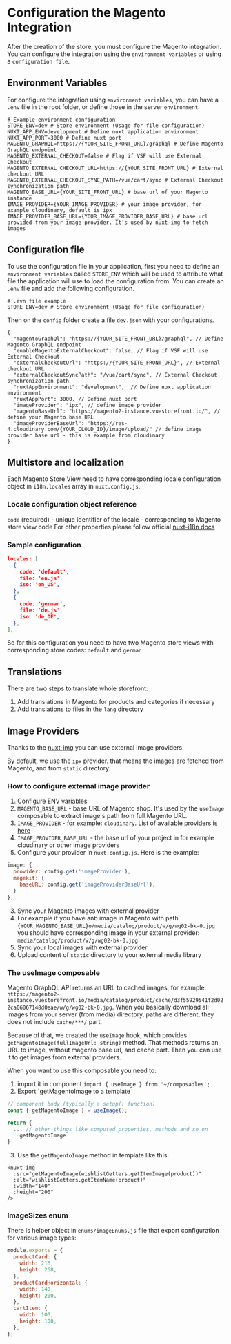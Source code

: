 # Configuration the Magento Integration

After the creation of the store, you must configure the Magento integration. You can configure the integration using the `environment variables` or using a `configuration file`.

## Environment Variables

For configure the integration using `environment variables`, you can have a `.env` file in the root folder, or define those in the server `environment`.

```dotenv
# Example environment configuration
STORE_ENV=dev # Store environment (Usage for file configuration)
NUXT_APP_ENV=development # Define nuxt application environment
NUXT_APP_PORT=3000 # Define nuxt port
MAGENTO_GRAPHQL=https://{YOUR_SITE_FRONT_URL}/graphql # Define Magento GraphQL endpoint
MAGENTO_EXTERNAL_CHECKOUT=false # Flag if VSF will use External Checkout
MAGENTO_EXTERNAL_CHECKOUT_URL=https://{YOUR_SITE_FRONT_URL} # External checkout URL
MAGENTO_EXTERNAL_CHECKOUT_SYNC_PATH=/vue/cart/sync # External Checkout synchronization path
MAGENTO_BASE_URL={YOUR_SITE_FRONT_URL} # base url of your Magento instance
IMAGE_PROVIDER={YOUR_IMAGE_PROVIDER} # your image provider, for example cloudinary, default is ipx
IMAGE_PROVIDER_BASE_URL={YOUR_IMAGE_PROVIDER_BASE_URL} # base url provided from your image provider. It's used by nuxt-img to fetch images
```

## Configuration file

To use the configuration file in your application, first you need to define an `environment variables` called `STORE_ENV` which will be used to attribute what file the application will use to load the configuration from. You can create an `.env` file and add the following configuration.

```dotenv
# .evn file example
STORE_ENV=dev # Store environment (Usage for file configuration)
```

Then on the `config` folder create a file `dev.json` with your configurations.

```json5
{
  "magentoGraphQl": "https://{YOUR_SITE_FRONT_URL}/graphql", // Define Magento GraphQL endpoint
  "enableMagentoExternalCheckout": false, // Flag if VSF will use External Checkout
  "externalCheckoutUrl": "https://{YOUR_SITE_FRONT_URL}", // External checkout URL
  "externalCheckoutSyncPath": "/vue/cart/sync", // External Checkout synchronization path
  "nuxtAppEnvironment": "development",  // Define nuxt application environment
  "nuxtAppPort": 3000, // Define nuxt port
  "imageProvider": "ipx", // define image provider
  "magentoBaseUrl": "https://magento2-instance.vuestorefront.io/", // define your Magento base URL
  "imageProviderBaseUrl": "https://res-4.cloudinary.com/{YOUR_CLOUD_ID}/image/upload/" // define image provider base url - this is example from cloudinary
}
```

## Multistore and localization

Each Magento Store View need to have corresponding locale configuration object in `i18n.locales` array in `nuxt.config.js`.

### Locale configuration object reference

`code` (required) - unique identifier of the locale - corresponding to Magento store view code
For other properties please follow official [nuxt-i18n docs](https://i18n.nuxtjs.org/options-reference#locales)

### Sample configuration

```json
locales: [
  {
    code: 'default',
    file: 'en.js',
    iso: 'en_US',
  },
  {
    code: 'german',
    file: 'de.js',
    iso: 'de_DE',
  },
],
  ```
So for this configuration you need to have two Magento store views with corresponding store codes: `default` and `german`

## Translations

There are two steps to translate whole storefront:
1. Add translations in Magento for products and categories if necessary
2. Add translations to files in the `lang` directory


## Image Providers
Thanks to the [nuxt-img](https://image.nuxtjs.org/) you can use external image providers.

By default, we use the `ipx` provider. that means the images are fetched from Magento, and from `static` directory.

### How to configure external image provider

1. Configure ENV variables
  1. `MAGENTO_BASE_URL` - base URL of Magento shop. It's used by the `useImage` composable to extract image's path from full Magento URL.
  2. `IMAGE_PROVIDER` - for example: `cloudinary`. List of available providers is [here](https://image.nuxtjs.org/getting-started/providers)
  3. `IMAGE_PROVIDER_BASE_URL` - the base url of your project in for example cloudinary or other image providers
2. Configure your provider in `nuxt.config.js`. Here is the example:
```javascript
image: {
  provider: config.get('imageProvider'),
  magekit: {
    baseURL: config.get('imageProviderBaseUrl'),
  }
},
```
3. Sync your Magento images with external provider
  1. For example if you have anb image in Magento with path `{YOUR_MAGENTO_BASE_URL}o/media/catalog/product/w/g/wg02-bk-0.jpg`
     you should have corresponding image in your external provider: `media/catalog/product/w/g/wg02-bk-0.jpg`
4. Sync your local images with external provider
  1. Upload content of `static` directory to your external media library

### The useImage composable

Magento GraphQL API returns an URL to cached images, for example: `https://magento2-instance.vuestorefront.io/media/catalog/product/cache/d3f55929541f2d022ca06067148d0eae/w/g/wg02-bk-0.jpg`.
When you basically download all images from your server (from media) directory, paths are different, they does not include `cache/***/` part.

Because of that, we created the `useImage` hook, which provides `getMagentoImage(fullImageUrl: string)` method.
That methods returns an URL to image, without magento base url, and cache part. Then you can use it to get images from external providers.


When you want to use this composable you need to:

1. import it in component
   `import { useImage } from '~/composables';`
2. Export `getMagentoImage to a template
```javascript
// component body (typically a setup() function)
const { getMagentoImage } = useImage();

return {
  ... // other things like computed properties, methods and so on
    getMagentoImage
}
```
3. Use the `getMagentoImage` method in template like this:
```vue
<nuxt-img
  :src="getMagentoImage(wishlistGetters.getItemImage(product))"
  :alt="wishlistGetters.getItemName(product)"
  :width="140"
  :height="200"
/>
```

### ImageSizes enum
There is helper object in `enums/imageEnums.js` file that export configuration for various image types:
```javascript
module.exports = {
  productCard: {
    width: 216,
    height: 268,
  },
  productCardHorizontal: {
    width: 140,
    height: 200,
  },
  cartItem: {
    width: 100,
    height: 100,
  },
};

```

